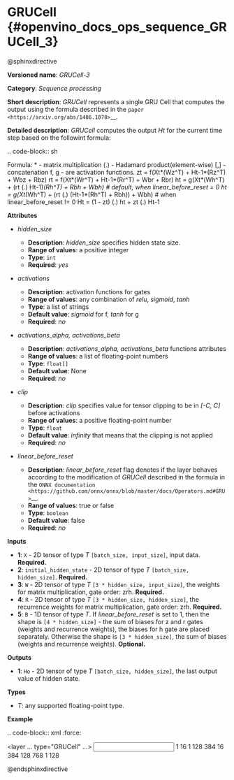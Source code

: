 # GRUCell  {#openvino_docs_ops_sequence_GRUCell_3}

@sphinxdirective

**Versioned name**: *GRUCell-3*

**Category**: *Sequence processing*

**Short description**: *GRUCell* represents a single GRU Cell that computes the output using the formula described in the `paper <https://arxiv.org/abs/1406.1078>`__.

**Detailed description**: *GRUCell* computes the output *Ht* for the current time step based on the followint formula:

.. code-block:: sh

   Formula:
     *  - matrix multiplication
    (.) - Hadamard product(element-wise)
    [,] - concatenation
     f, g - are activation functions.
      zt = f(Xt*(Wz^T) + Ht-1*(Rz^T) + Wbz + Rbz)
      rt = f(Xt*(Wr^T) + Ht-1*(Rr^T) + Wbr + Rbr)
      ht = g(Xt*(Wh^T) + (rt (.) Ht-1)*(Rh^T) + Rbh + Wbh) # default, when linear_before_reset = 0
      ht = g(Xt*(Wh^T) + (rt (.) (Ht-1*(Rh^T) + Rbh)) + Wbh) # when linear_before_reset != 0
      Ht = (1 - zt) (.) ht + zt (.) Ht-1


**Attributes**

* *hidden_size*

  * **Description**: *hidden_size* specifies hidden state size.
  * **Range of values**: a positive integer
  * **Type**: ``int``
  * **Required**: *yes*

* *activations*

  * **Description**: activation functions for gates
  * **Range of values**: any combination of *relu*, *sigmoid*, *tanh*
  * **Type**: a list of strings
  * **Default value**: *sigmoid* for f, *tanh* for g
  * **Required**: *no*

* *activations_alpha, activations_beta*

  * **Description**: *activations_alpha, activations_beta* functions attributes
  * **Range of values**: a list of floating-point numbers
  * **Type**: ``float[]``
  * **Default value**: None
  * **Required**: *no*

* *clip*

  * **Description**: *clip* specifies value for tensor clipping to be in *[-C, C]* before activations
  * **Range of values**: a positive floating-point number
  * **Type**: ``float``
  * **Default value**: *infinity* that means that the clipping is not applied
  * **Required**: *no*

* *linear_before_reset*

  * **Description**: *linear_before_reset* flag denotes if the layer behaves according to the modification 
    of *GRUCell* described in the formula in the `ONNX documentation <https://github.com/onnx/onnx/blob/master/docs/Operators.md#GRU>`__.
  * **Range of values**: true or false
  * **Type**: ``boolean``
  * **Default value**: false
  * **Required**: *no*

**Inputs**

* **1**: ``X`` - 2D tensor of type *T* ``[batch_size, input_size]``, input data. **Required.**
* **2**: ``initial_hidden_state`` - 2D tensor of type *T* ``[batch_size, hidden_size]``. **Required.**
* **3**: ``W`` - 2D tensor of type *T* ``[3 * hidden_size, input_size]``, the weights for matrix multiplication, gate order: zrh. **Required.**
* **4**: ``R`` - 2D tensor of type *T* ``[3 * hidden_size, hidden_size]``, the recurrence weights for matrix multiplication, gate order: zrh. **Required.**
* **5**: ``B`` - 1D tensor of type *T*. If *linear_before_reset* is set to 1, then the shape is ``[4 * hidden_size]`` - 
  the sum of biases for z and r gates (weights and recurrence weights), the biases for h gate are placed separately. 
  Otherwise the shape is ``[3 * hidden_size]``, the sum of biases (weights and recurrence weights).  **Optional.**

**Outputs**

* **1**: ``Ho`` - 2D tensor of type *T* ``[batch_size, hidden_size]``, the last output value of hidden state.

**Types**

* *T*: any supported floating-point type.

**Example**

.. code-block:: xml
   :force:

   <layer ... type="GRUCell" ...>
       <data hidden_size="128" linear_before_reset="1"/>
       <input>
           <port id="0">
               <dim>1</dim>
               <dim>16</dim>
           </port>
           <port id="1">
               <dim>1</dim>
               <dim>128</dim>
           </port>
            <port id="2">
               <dim>384</dim>
               <dim>16</dim>
           </port>
            <port id="3">
               <dim>384</dim>
               <dim>128</dim>
           </port>
            <port id="4">
               <dim>768</dim>
           </port>
       </input>
       <output>
           <port id="5">
               <dim>1</dim>
               <dim>128</dim>
           </port>
       </output>
   </layer>



@endsphinxdirective

